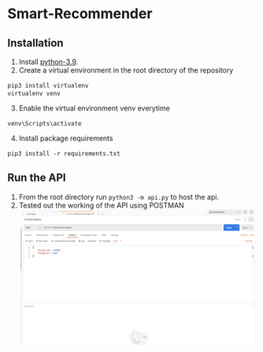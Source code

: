 # Smart-Recommender
## Installation
1. Install [python-3.9](https://www.python.org/downloads/release/python-390/).
2. Create a virtual environment in the root directory of the repository
```
pip3 install virtualenv
virtualenv venv
```

3. Enable the virtual environment venv everytime
```
venv\Scripts\activate
```

4. Install package requirements
```
pip3 install -r requirements.txt
```

## Run the API
1. From the root directory run `python3 -m api.py` to host the api.
2. Tested out the working of the API using POSTMAN
![alt text](postman.png)
 
